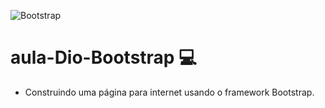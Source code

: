 ![Bootstrap](https://img.shields.io/badge/bootstrap-%23563D7C.svg?style=for-the-badge&logo=bootstrap&logoColor=white)

# aula-Dio-Bootstrap :computer:
- Construindo uma página para internet usando o framework Bootstrap.